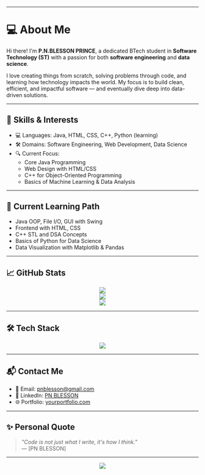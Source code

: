 <!-- Typing Animation Header -->
<p align="center">
  
</p>

---

# 💻 About Me

Hi there! I'm **P.N.BLESSON PRINCE**, a dedicated BTech student in **Software Technology (ST)** with a passion for both **software engineering** and **data science**.

I love creating things from scratch, solving problems through code, and learning how technology impacts the world. My focus is to build clean, efficient, and impactful software — and eventually dive deep into data-driven solutions.

---

## 🔧 Skills & Interests

- 💻 Languages: Java, HTML, CSS, C++, Python (learning)
- 🛠️ Domains: Software Engineering, Web Development, Data Science
- 🔍 Current Focus:
  - Core Java Programming
  - Web Design with HTML/CSS
  - C++ for Object-Oriented Programming
  - Basics of Machine Learning & Data Analysis

---

## 🧠 Current Learning Path

- Java OOP, File I/O, GUI with Swing
- Frontend with HTML, CSS
- C++ STL and DSA Concepts
- Basics of Python for Data Science
- Data Visualization with Matplotlib & Pandas

---

## 📈 GitHub Stats

<p align="center">
  <img src="https://github-readme-stats.vercel.app/api?username=yourusername&show_icons=true&theme=tokyonight" />
  <br>
  <img src="https://github-readme-streak-stats.herokuapp.com/?user=yourusername&theme=tokyonight" />
  <br>
  <img src="https://github-readme-stats.vercel.app/api/top-langs/?username=yourusername&layout=compact&theme=tokyonight" />
</p>

---

## 🛠️ Tech Stack

<p align="center">
  <img src="https://skillicons.dev/icons?i=java,cpp,html,css,python,vscode,git,github" />
</p>

---

## 📬 Contact Me

- 📧 Email: [pnblesson@gmail.com](mailto:your.email@example.com)
- 💼 LinkedIn: [PN BLESSON](https://linkedin.com/in/your-linkedin)
- 🌐 Portfolio: [yourportfolio.com](https://yourportfolio.com)

---

## ✨ Personal Quote

> _"Code is not just what I write, it's how I think."_  
> — [PN BLESSON]

---

<p align="center">
  <img src="https://capsule-render.vercel.app/api?type=waving&color=gradient&height=120&section=footer"/>
</p>
